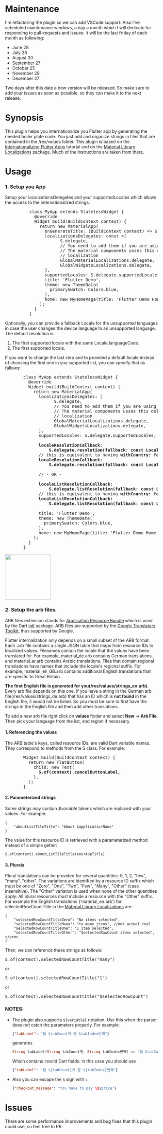 # Maintenance

I'm refactoring the plugin so we can add VSCode support. Also I've scheduled maintenance windows, a day a month which I will dedicate for responding to pull-requests and issues. It will be the last friday of each month as following:
 - June 28
 - July 26
 - August 30
 - September 27
 - October 25
 - November 29
 - December 27
 
 Two days after this date a new version will be released. So make sure to add your issues as soon as possible, so they can make it to the next release. 

# Synopsis

This plugin helps you internationalize you Flutter app by generating the needed boiler plate code. You just add and organize strings in files that are contained in the /res/values folder. This plugin is based on the [Internationalizing Flutter Apps](https://flutter.io/tutorials/internationalization/) tutorial and on the [Material Library Localizations](https://github.com/flutter/flutter/tree/master/packages/flutter_localizations/lib/src/l10n) package. Much of the instructions are taken from there.

# Usage

### 1. Setup you App

 Setup your localizationsDelegates and your supportedLocales which allows the access to the internationalized strings.

<pre style="margin-left: 80px;">class MyApp extends StatelessWidget {
  @override
  Widget build(BuildContext context) {
    return new MaterialApp(
      onGenerateTitle: (BuildContext context) => S.of(context).app_name,
      localizationsDelegates: const </**/LocalizationsDelegate</**/WidgetsLocalizations>>[
            S.delegate,
            // You need to add them if you are using the material library.
            // The material components usses this delegates to provide default 
            // localization      
            GlobalMaterialLocalizations.delegate,
            GlobalWidgetsLocalizations.delegate,               
      ],
      supportedLocales: S.delegate.supportedLocales,</b>      
      title: 'Flutter Demo',
      theme: new ThemeData(
        primarySwatch: Colors.blue,
      ),
      home: new MyHomePage(title: 'Flutter Demo Home Page'),
    );
  }
}</pre>

Optionally, you can provide a fallback Locale for the unsupported languages in case the user changes the device language to an unsupported language. The default resolution is:

1.  The first supported locale with the same Locale.languageCode.
2.  The first supported locale.

If you want to change the last step and to provided a default locale instead of choosing the first one in you supported list, you can specify that as fallows:

<pre style="margin-left: 60px;">class MyApp extends StatelessWidget {
  @override
  Widget build(BuildContext context) {
    return new MaterialApp(
      localizationsDelegates: [
            S.delegate,
            // You need to add them if you are using the material library.
            // The material components usses this delegates to provide default 
            // localization 
            GlobalMaterialLocalizations.delegate,
            GlobalWidgetsLocalizations.delegate,
      ],
      supportedLocales: S.delegate.supportedLocales,

      <b>localeResolutionCallback:</b>
          <b>S.delegate.resolution(fallback: const Locale('en', '')),</b>
      // this is equivalent to having <b>withCountry: false</b>, as in the next call:
      <b>localeResolutionCallback:</b>
          <b>S.delegate.resolution(fallback: const Locale('en', ''), withCountry: false),</b>

      // - OR -

      <b>localeListResolutionCallback:</b>
          <b>S.delegate.listResolution(fallback: const Locale('en', '')),</b>    
      // this is equivalent to having <b>withCountry: false</b>, as in the next call:
      <b>localeListResolutionCallback:</b>
          <b>S.delegate.listResolution(fallback: const Locale('en', ''), withCountry: false),</b>

      title: 'Flutter Demo',
      theme: new ThemeData(
        primarySwatch: Colors.blue,
      ),
      home: new MyHomePage(title: 'Flutter Demo Home Page'),
    );
  }
}</pre>

<img src="https://github.com/long1eu/flutter_i18n/blob/master/extras/arb_icon.png?raw=true" width="150">

### 2.  Setup the arb files. 

ARB files extension stands for [Application Resource Bundle](https://github.com/googlei18n/app-resource-bundle) which is used by the Dart [intl](https://pub.dartlang.org/packages/intl) package. ARB files are supported by the [Google Translators Toolkit](https://translate.google.com/toolkit), thus supported by Google.

Flutter internalization only depends on a small subset of the ARB format. Each .arb file contains a single JSON table that maps from resource IDs to localized values. Filenames contain the locale that the values have been translated for. For example, material_de.arb contains German translations, and material_ar.arb contains Arabic translations. Files that contain regional translations have names that include the locale's regional suffix. For example, material_en_GB.arb contains additional English translations that are specific to Great Britain.

<b>The first English file is generated for you(/res/values/strings_en.arb)</b>. Every arb file depends on this one. If you have a string in the German arb file(/res/values/strings_de.arb) that has an ID which is <b>not found</b> in the English file, it would not be listed. So you must be sure to first have the strings in the English file and then add other translations.

To add a new arb file right click on <b>values</b> folder and select <b>New</b> -><b> Arb </b><b>File</b>. Then pick your language from the list, and region if necessary.

#### 1. Referencing the values

The ARB table's keys, called resource IDs, are valid Dart variable names. They correspond to methods from the S class. For example:

<pre style="margin-left: 60px;">Widget build(BuildContext context) {
  return new FlatButton(
    child: new Text(
      <b>S.of(context).cancelButtonLabel,</b>
    ),
  );
}</pre>

#### 2. Parameterized strings

Some strings may contain <em>$variable</em> tokens which are replaced with your values. For example:

    {   
        "aboutListTileTitle": "About $applicationName"  
    }

The value for this resource ID is retrieved with a parameterized method instead of a simple getter:  

    S.of(context).aboutListTileTitle(yourAppTitle)

#### 3. Plurals

Plural translations can be provided for several quantities: 0, 1, 2, "few", "many", "other". The variations are identified by a resource ID suffix which must be one of "Zero", "One", "Two", "Few", "Many", "Other" (case insensitive). The "Other" variation is used when none of the other quantities apply. All plural resources must include a resource with the "Other" suffix. For example the English translations ('material_en.arb') for selectedRowCountTitle in the [Material Library Localizations](https://github.com/flutter/flutter/tree/master/packages/flutter_localizations/lib/src/l10n) are:

    {
        "selectedRowCountTitleZero": "No items selected",
        "selectedRowCountTitleMany": "to many items", //not actual real
        "selectedRowCountTitleOne": "1 item selected",
        "selectedRowCountTitleOther": "$selectedRowCount items selected",</pre>
    }

Then, we can reference these strings as follows:

<pre>S.of(context).selectedRowCountTitle("many")</pre>

or

<pre>S.of(context).selectedRowCountTitle("1")</pre>

or

<pre>S.of(context).selectedRowCountTitle("$selectedRowCount")</pre>

### NOTES:
* The plugin also supports `${variable}` notation. Use this when the parser does not catch the parameters properly. For example:
    ```json
    {"tabLabel": "탭 $tabCount개 중 $tabIndex번째"}
    ```
    generates
    ```dart
    String tabLabel(String tabCount개, String tabIndex번째) => "탭 $tabCount개 중 $tabIndex번째";
    ```
    Which contains invalid Dart fields. In this case you should use 
    ```json
    {"tabLabel": "탭 ${tabCount}개 중 ${tabIndex}번째"}
    ```

* Also you can escape the `$` sign with `\` 
    ```json
    {"checkout_message": "You have to pay \$$price"}
    ```
# Issues

There are some performance improvements and bug fixes that this plugin could use, so feel free to PR.
